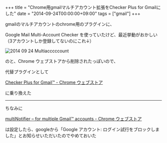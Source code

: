 +++
title = "Chrome用gmailマルチアカウント拡張をChecker Plus for Gmailにした"
date = "2014-09-24T00:00:00+09:00"
tags = ["gmail"]
+++

gmailのマルチアカウントのchrome用のプラグインに、

Google Mail Multi-Account Checker を使っていたけど、最近挙動がおかしい（3アカウントしか登録してないのにこれ↓）

![2014 09 24 Multiacccccount](/images/2014-09-24-multiacccccount.png)

のと、Chrome ウェブストアから削除されたっぽいので、

代替プラグインとして

[Checker Plus for Gmail™ - Chrome ウェブストア](https://chrome.google.com/webstore/detail/checker-plus-for-gmail/oeopbcgkkoapgobdbedcemjljbihmemj)

に乗り換えた

<hr>

ちなみに

[multiNotifier – for multiple Gmail™ accounts - Chrome ウェブストア](https://chrome.google.com/webstore/detail/multinotifier-%E2%80%93-for-multi/dcdpjakjgmgklajndnlekpojkelnibfp?hl=ja)

は設定したら、googleから「Google アカウント: ログイン試行をブロックしました」とお知らせいただいたのでやめておいた